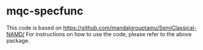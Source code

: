 # mqc-specfunc

This code is based on https://github.com/mandalgrouptamu/SemiClassical-NAMD/
For instructions on how to use the code, please refer to the above package.
